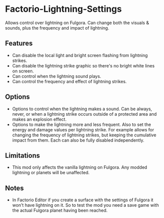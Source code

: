 # Factorio-Lightning-Settings



Allows control over lightning on Fulgora. Can change both the visuals & sounds, plus the frequency and impact of lightning.



Features
---------

- Can disable the local light and bright screen flashing from lightning strikes.
- Can disable the lightning strike graphic so there's no bright white lines on screen.
- Can control when the lightning sound plays.
- Can control the frequency and effect of lightning strikes.



Options
---------

- Options to control when the lightning makes a sound. Can be always, never, or when a lightning strike occurs outside of a protected area and makes an explosion effect.
- Options to make the lightning more and less frequent. Also to set the energy and damage values per lightning strike. For example allows for changing the frequency of lightning strikes, but keeping the cumulative impact from them. Each can also be fully disabled independently.



Limitations
---------

- This mod only affects the vanilla lightning on Fulgora. Any modded lightning or planets will be unaffected.


Notes
---------

- In Factorio Editor if you create a surface with the settings of Fulgora it won't have lightning on it. So to test the mod you need a save game with the actual Fulgora planet having been reached.
